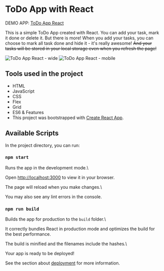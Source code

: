 
# ToDo App with React

DEMO APP: [ToDo App React](https://met3usz.github.io/todo-app-react/)

This is a simple ToDo App created with React. You can add your task, mark it done or delete it. But there is more! When you add your tasks, you can choose to mark all task done and hide it - it's really awesome! ~~And your tasks will be stored in your local storage even when you refresh the page!~~

![ToDo App React - wide](https://i.imgur.com/k91mb1g.gif)
![ToDo App React - mobile](https://imgur.com/wuTlRsd.png)

## Tools used in the project

- HTML
- JavaScript
- CSS
- Flex
- Grid
- ES6 & Features
- This project was bootstrapped with [Create React App](https://github.com/facebook/create-react-app).

## Available Scripts

In the project directory, you can run:

### `npm start`

Runs the app in the development mode.\

Open [http://localhost:3000](http://localhost:3000) to view it in your browser.

The page will reload when you make changes.\

You may also see any lint errors in the console.

### `npm run build`

Builds the app for production to the `build` folder.\

It correctly bundles React in production mode and optimizes the build for the best performance.

The build is minified and the filenames include the hashes.\

Your app is ready to be deployed!

See the section about [deployment](https://facebook.github.io/create-react-app/docs/deployment) for more information.


